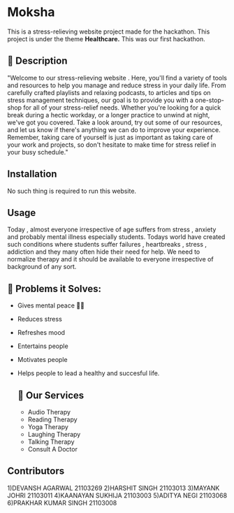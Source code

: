# Moksha  
This is a stress-relieving website project made for the hackathon. 
This project is under the theme **Healthcare.**
This was our first hackathon.

## 📃 Description 
"Welcome to our stress-relieving website . Here, you'll find a variety of tools and resources to help you manage and reduce stress in your daily life. From carefully crafted playlists and relaxing podcasts, to articles and tips on stress management techniques, our goal is to provide you with a one-stop-shop for all of your stress-relief needs. Whether you're looking for a quick break during a hectic workday, or a longer practice to unwind at night, we've got you covered. Take a look around, try out some of our resources, and let us know if there's anything we can do to improve your experience. Remember, taking care of yourself is just as important as taking care of your work and projects, so don't hesitate to make time for stress relief in your busy schedule."

## Installation
 No such thing is required to run this website.
 
 ## Usage
 Today , almost everyone irrespective of age suffers from stress , anxiety and probably mental illness especially students. Todays world have created such conditions where students suffer failures , heartbreaks , stress , addiction and they many often hide their need for help. We need to normalize therapy and it should be available to everyone irrespective of background of any sort.

  ## 🔎 Problems it Solves: <a name = "problem_statement"></a>
- Gives mental peace 🧘‍♀️
- Reduces stress
- Refreshes mood
- Entertains people
- Motivates people
- Helps people to lead a healthy and succesful life.

  ## 💼 Our Services <a name = "services"></a>
  - Audio Therapy
  - Reading Therapy
  - Yoga Therapy
  - Laughing Therapy
  - Talking Therapy
  - Consult A Doctor

## Contributors
1)DEVANSH AGARWAL 21103269
2)HARSHIT SINGH 21103013
3)MAYANK JOHRI 21103011
4)KAANAYAN SUKHIJA 21103003
5)ADITYA NEGI 21103068
6)PRAKHAR KUMAR SINGH 21103008
